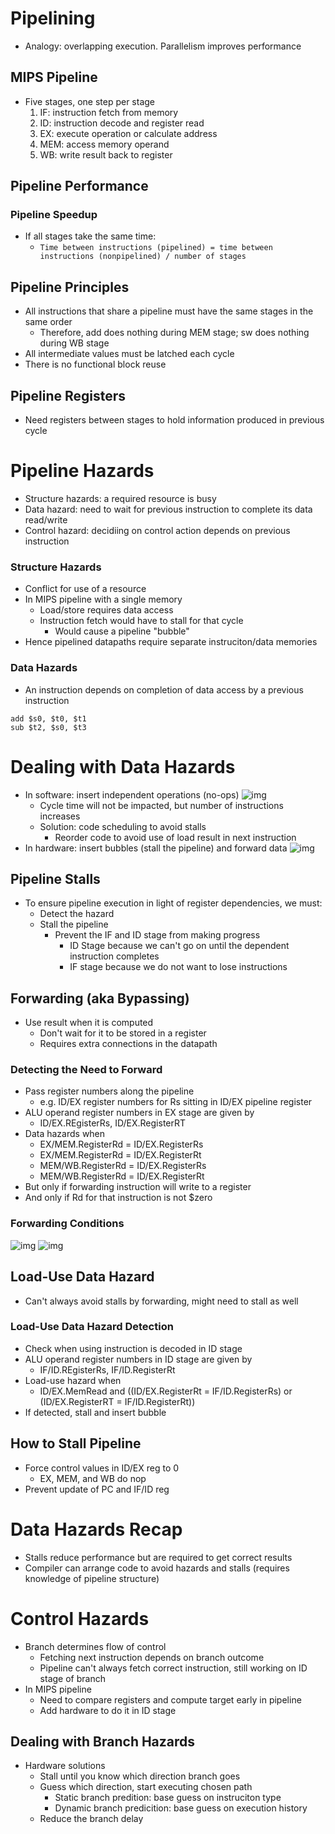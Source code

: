 # Pipelining
* Analogy: overlapping execution. Parallelism improves performance
## MIPS Pipeline
* Five stages, one step per stage
  1. IF: instruction fetch from memory
  2. ID: instruction decode and register read
  3. EX: execute operation or calculate address
  4. MEM: access memory operand
  5. WB: write result back to register
## Pipeline Performance
### Pipeline Speedup
* If all stages take the same time:
  * `Time between instructions (pipelined) = time between instructions (nonpipelined) / number of stages`
## Pipeline Principles
* All instructions that share a pipeline must have the same stages in the same order
  * Therefore, add does nothing during MEM stage; sw does nothing during WB stage
* All intermediate values must be latched each cycle
* There is no functional block reuse
## Pipeline Registers
* Need registers between stages to hold information produced in previous cycle
# Pipeline Hazards
* Structure hazards: a required resource is busy
* Data hazard: need to wait for previous instruction to complete its data read/write
* Control hazard: decidiing on control action depends on previous instruction
### Structure Hazards
* Conflict for use of a resource
* In MIPS pipeline with a single memory
  * Load/store requires data access
  * Instruction fetch would have to stall for that cycle
    * Would cause a pipeline "bubble"
* Hence pipelined datapaths require separate instruciton/data memories
### Data Hazards
* An instruction depends on completion of data access by a previous instruction
```
add $s0, $t0, $t1
sub $t2, $s0, $t3
```
# Dealing with Data Hazards
* In software: insert independent operations (no-ops)
  ![img](https://i.imgur.com/LA6AP48.png)
  * Cycle time will not be impacted, but number of instructions increases
  * Solution: code scheduling to avoid stalls
    * Reorder code to avoid use of load result in next instruction
* In hardware: insert bubbles (stall the pipeline) and forward data
  ![img](https://i.imgur.com/lN11h2W.png)
## Pipeline Stalls
* To ensure pipeline execution in light of register dependencies, we must:
  * Detect the hazard
  * Stall the pipeline
    * Prevent the IF and ID stage from making progress
      * ID Stage because we can't go on until the dependent instruction completes
      * IF stage because we do not want to lose instructions
## Forwarding (aka Bypassing)
* Use result when it is computed
  * Don't wait for it to be stored in a register
  * Requires extra connections in the datapath
### Detecting the Need to Forward
* Pass register numbers along the pipeline
  * e.g. ID/EX register numbers for Rs sitting in ID/EX pipeline register
* ALU operand register numbers in EX stage are given by 
  * ID/EX.REgisterRs, ID/EX.RegisterRT
* Data hazards when
  * EX/MEM.RegisterRd = ID/EX.RegisterRs
  * EX/MEM.RegisterRd = ID/EX.RegisterRt
  * MEM/WB.RegisterRd = ID/EX.RegisterRs
  * MEM/WB.RegisterRd = ID/EX.RegisterRt
* But only if forwarding instruction will write to a register
* And only if Rd for that instruction is not $zero
### Forwarding Conditions
  ![img](https://i.imgur.com/KaCSlEu.jpg)
  ![img](https://i.imgur.com/DYl7q6C.png)
## Load-Use Data Hazard
* Can't always avoid stalls by forwarding, might need to stall as well
### Load-Use Data Hazard Detection
* Check when using instruction is decoded in ID stage
* ALU operand register numbers in ID stage are given by
  * IF/ID.REgisterRs, IF/ID.RegisterRt
* Load-use hazard when
  * ID/EX.MemRead and ((ID/EX.RegisterRt = IF/ID.RegisterRs) or (ID/EX.RegisterRT = IF/ID.RegisterRt))
* If detected, stall and insert bubble
## How to Stall Pipeline
* Force control values in ID/EX reg to 0
  * EX, MEM, and WB do nop
* Prevent update of PC and IF/ID reg
# Data Hazards Recap
* Stalls reduce performance but are required to get correct results
* Compiler can arrange code to avoid hazards and stalls (requires knowledge of pipeline structure)
# Control Hazards
* Branch determines flow of control
  * Fetching next instruction depends on branch outcome
  * Pipeline can't always fetch correct instruction, still working on ID stage of branch
* In MIPS pipeline
  * Need to compare registers and compute target early in pipeline
  * Add hardware to do it in ID stage
## Dealing with Branch Hazards
* Hardware solutions
  * Stall until you know which direction branch goes
  * Guess which direction, start executing chosen path
    * Static branch predition: base guess on instruciton type
    * Dynamic branch predicition: base guess on execution history
  * Reduce the branch delay

